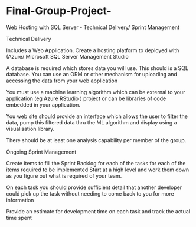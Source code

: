 # Final-Group-Project-
Web Hosting with SQL Server - Technical Delivery/ Sprint Management


Technical Delivery 

 


 

Includes a Web Application.  Create a hosting platform to deployed with (Azure/ Microsoft SQL Server Management Studio


A database is required which stores data you will use.  This should is a SQL database.  You can use an ORM or other mechanism for uploading and accessing the data from your web application  

You must use a machine learning algorithm which can be external to your application (eg Azure RStudio ) project or can be libraries of code embedded in your application. 

You web site should provide an interface which allows the user to filter the data, pump this filtered data thru the ML algorithm and display using a visualisation library. 

There should be at least one analysis capability per member of the group.   

 

 

Ongoing Sprint Management 

 

Create items to fill the Sprint Backlog for each of the tasks for each of the items required to be implemented Start at a high level and work them down as you figure out what is required of your team. 

On each task you should provide sufficient detail that another developer could pick up the task without needing to come back to you for more information  

Provide an estimate for development time on each task and track the actual time spent 
